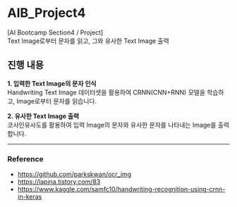 # AIB_Project4
[AI Bootcamp Section4 / Project] <br/>
Text Image로부터 문자를 읽고, 그와 유사한 Text Image 출력

## 진행 내용 
**1. 입력한 Text Image의 문자 인식** <br/>
Handwriting Text Image 데이터셋을 활용하여 CRNN(CNN+RNN) 모델을 학습하고, Image로부터 문자를 읽습니다. 

**2. 유사한 Text Image 출력** <br/>
코사인유사도를 활용하여 입력 Image의 문자와 유사한 문자를 나타내는 Image를 출력합니다. 

---
### Reference
- https://github.com/parkskwan/ocr_img
- https://lapina.tistory.com/83
- https://www.kaggle.com/samfc10/handwriting-recognition-using-crnn-in-keras
